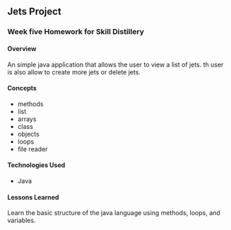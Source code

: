 ## Jets Project
### Week five Homework for Skill Distillery

#### Overview

An simple java application that allows the user to view a list of jets. th user is also allow to create more jets or delete jets.

#### Concepts

* methods
* list
* arrays
* class
* objects
* loops
* file reader


#### Technologies Used

 * Java

#### Lessons Learned

Learn the basic structure of the java language using methods, loops, and variables.